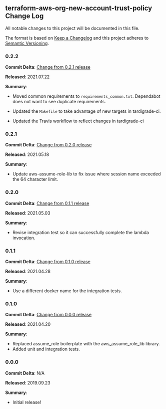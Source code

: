 ## terraform-aws-org-new-account-trust-policy Change Log

All notable changes to this project will be documented in this file.

The format is based on [Keep a Changelog](http://keepachangelog.com/) and this project adheres to [Semantic Versioning](http://semver.org/).

### 0.2.2

**Commit Delta**: [Change from 0.2.1 release](https://github.com/plus3it/terraform-aws-org-new-account-trust-policy/compare/0.2.1...0.2.2)

**Released**: 2021.07.22

**Summary**:

*   Moved common requirements to `requirements_common.txt`.  Dependabot
    does not want to see duplicate requirements.

*   Updated the `Makefile` to take advantage of new targets in tardigrade-ci.

*   Updated the Travis workflow to reflect changes in tardigrade-ci

### 0.2.1

**Commit Delta**: [Change from 0.2.0 release](https://github.com/plus3it/terraform-aws-org-new-account-trust-policy/compare/0.2.0...0.2.1)

**Released**: 2021.05.18

**Summary**:

*   Update aws-assume-role-lib to fix issue where session name exceeded the 64
    character limit.

### 0.2.0

**Commit Delta**: [Change from 0.1.1 release](https://github.com/plus3it/terraform-aws-org-new-account-trust-policy/compare/0.1.1...0.2.0)

**Released**: 2021.05.03

**Summary**:

*   Revise integration test so it can successfully complete the lambda
    invocation.

### 0.1.1

**Commit Delta**: [Change from 0.1.0 release](https://github.com/plus3it/terraform-aws-org-new-account-trust-policy/compare/0.1.0...0.1.1)

**Released**: 2021.04.28

**Summary**:

*   Use a different docker name for the integration tests.

### 0.1.0

**Commit Delta**: [Change from 0.0.0 release](https://github.com/plus3it/terraform-aws-org-new-account-trust-policy/compare/0.0.0...0.1.0)

**Released**: 2021.04.20

**Summary**:

*   Replaced assume_role boilerplate with the aws_assume_role_lib library.
*   Added unit and integration tests.

### 0.0.0

**Commit Delta**: N/A

**Released**: 2019.09.23

**Summary**:

*   Initial release!
